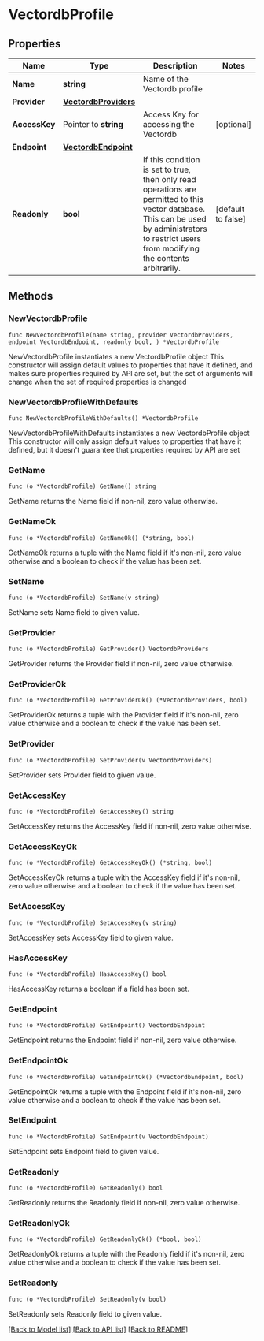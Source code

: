 # VectordbProfile

## Properties

Name | Type | Description | Notes
------------ | ------------- | ------------- | -------------
**Name** | **string** | Name of the Vectordb profile | 
**Provider** | [**VectordbProviders**](VectordbProviders.md) |  | 
**AccessKey** | Pointer to **string** | Access Key for accessing the Vectordb | [optional] 
**Endpoint** | [**VectordbEndpoint**](VectordbEndpoint.md) |  | 
**Readonly** | **bool** | If this condition is set to true, then only read operations are permitted to this vector database. This can be used by administrators to restrict users from modifying the contents arbitrarily. | [default to false]

## Methods

### NewVectordbProfile

`func NewVectordbProfile(name string, provider VectordbProviders, endpoint VectordbEndpoint, readonly bool, ) *VectordbProfile`

NewVectordbProfile instantiates a new VectordbProfile object
This constructor will assign default values to properties that have it defined,
and makes sure properties required by API are set, but the set of arguments
will change when the set of required properties is changed

### NewVectordbProfileWithDefaults

`func NewVectordbProfileWithDefaults() *VectordbProfile`

NewVectordbProfileWithDefaults instantiates a new VectordbProfile object
This constructor will only assign default values to properties that have it defined,
but it doesn't guarantee that properties required by API are set

### GetName

`func (o *VectordbProfile) GetName() string`

GetName returns the Name field if non-nil, zero value otherwise.

### GetNameOk

`func (o *VectordbProfile) GetNameOk() (*string, bool)`

GetNameOk returns a tuple with the Name field if it's non-nil, zero value otherwise
and a boolean to check if the value has been set.

### SetName

`func (o *VectordbProfile) SetName(v string)`

SetName sets Name field to given value.


### GetProvider

`func (o *VectordbProfile) GetProvider() VectordbProviders`

GetProvider returns the Provider field if non-nil, zero value otherwise.

### GetProviderOk

`func (o *VectordbProfile) GetProviderOk() (*VectordbProviders, bool)`

GetProviderOk returns a tuple with the Provider field if it's non-nil, zero value otherwise
and a boolean to check if the value has been set.

### SetProvider

`func (o *VectordbProfile) SetProvider(v VectordbProviders)`

SetProvider sets Provider field to given value.


### GetAccessKey

`func (o *VectordbProfile) GetAccessKey() string`

GetAccessKey returns the AccessKey field if non-nil, zero value otherwise.

### GetAccessKeyOk

`func (o *VectordbProfile) GetAccessKeyOk() (*string, bool)`

GetAccessKeyOk returns a tuple with the AccessKey field if it's non-nil, zero value otherwise
and a boolean to check if the value has been set.

### SetAccessKey

`func (o *VectordbProfile) SetAccessKey(v string)`

SetAccessKey sets AccessKey field to given value.

### HasAccessKey

`func (o *VectordbProfile) HasAccessKey() bool`

HasAccessKey returns a boolean if a field has been set.

### GetEndpoint

`func (o *VectordbProfile) GetEndpoint() VectordbEndpoint`

GetEndpoint returns the Endpoint field if non-nil, zero value otherwise.

### GetEndpointOk

`func (o *VectordbProfile) GetEndpointOk() (*VectordbEndpoint, bool)`

GetEndpointOk returns a tuple with the Endpoint field if it's non-nil, zero value otherwise
and a boolean to check if the value has been set.

### SetEndpoint

`func (o *VectordbProfile) SetEndpoint(v VectordbEndpoint)`

SetEndpoint sets Endpoint field to given value.


### GetReadonly

`func (o *VectordbProfile) GetReadonly() bool`

GetReadonly returns the Readonly field if non-nil, zero value otherwise.

### GetReadonlyOk

`func (o *VectordbProfile) GetReadonlyOk() (*bool, bool)`

GetReadonlyOk returns a tuple with the Readonly field if it's non-nil, zero value otherwise
and a boolean to check if the value has been set.

### SetReadonly

`func (o *VectordbProfile) SetReadonly(v bool)`

SetReadonly sets Readonly field to given value.



[[Back to Model list]](../README.md#documentation-for-models) [[Back to API list]](../README.md#documentation-for-api-endpoints) [[Back to README]](../README.md)


